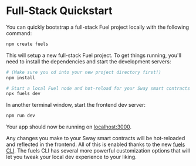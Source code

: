 # Full-Stack Quickstart

You can quickly bootstrap a full-stack Fuel project locally with the following command:

```bash
npm create fuels
```

This will setup a new full-stack Fuel project. To get things running, you'll need to install the dependencies and start the development servers:

```bash
# (Make sure you cd into your new project directory first!)
npm install
```

```bash
# Start a local Fuel node and hot-reload for your Sway smart contracts
npx fuels dev
```

In another terminal window, start the frontend dev server:

```bash
npm run dev
```

Your app should now be running on [localhost:3000](http://localhost:3000/).

Any changes you make to your Sway smart contracts will be hot-reloaded and reflected in the frontend. All of this is enabled thanks to the new [fuels CLI](../cli/index.md). The fuels CLI has several more powerful customization options that will let you tweak your local dev experience to your liking.
